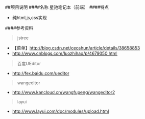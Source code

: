 ##项目说明
####名称
星驰笔记本（前端）
####特点
* 纯html,js,css实现


####参考资料
> jstree
* 【菜单】http://blog.csdn.net/ceoshun/article/details/38658853
* http://www.cnblogs.com/luozhihao/p/4679050.html

> 百度UEditor
* http://fex.baidu.com/ueditor

> wangeditor
* http://www.kancloud.cn/wangfupeng/wangeditor2

> layui
* http://www.layui.com/doc/modules/upload.html